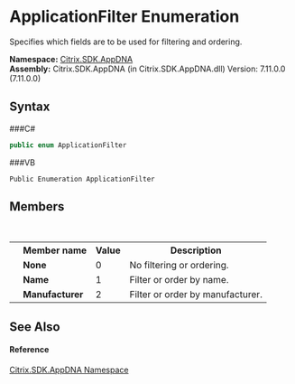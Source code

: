 # ApplicationFilter Enumeration
 

Specifies which fields are to be used for filtering and ordering.

**Namespace:**&nbsp;<a href="N_Citrix_SDK_AppDNA">Citrix.SDK.AppDNA</a><br />**Assembly:**&nbsp;Citrix.SDK.AppDNA (in Citrix.SDK.AppDNA.dll) Version: 7.11.0.0 (7.11.0.0)

## Syntax

###C#
```csharp
public enum ApplicationFilter
```

###VB
```vbnet
Public Enumeration ApplicationFilter
```


## Members
&nbsp;<table><tr><th></th><th>Member name</th><th>Value</th><th>Description</th></tr><tr><td /><td target="F:Citrix.SDK.AppDNA.ApplicationFilter.None">**None**</td><td>0</td><td>No filtering or ordering.</td></tr><tr><td /><td target="F:Citrix.SDK.AppDNA.ApplicationFilter.Name">**Name**</td><td>1</td><td>Filter or order by name.</td></tr><tr><td /><td target="F:Citrix.SDK.AppDNA.ApplicationFilter.Manufacturer">**Manufacturer**</td><td>2</td><td>Filter or order by manufacturer.</td></tr></table>

## See Also


#### Reference
<a href="N_Citrix_SDK_AppDNA">Citrix.SDK.AppDNA Namespace</a><br />